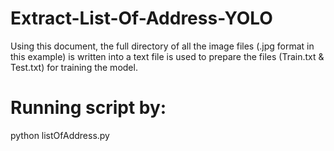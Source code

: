 # Extract-List-Of-Address-YOLO

Using this document, the full directory of all the image files (.jpg format in this example) is written into a text file is used to prepare the files (Train.txt & Test.txt) for training the model.

# Running script by:
 python listOfAddress.py
